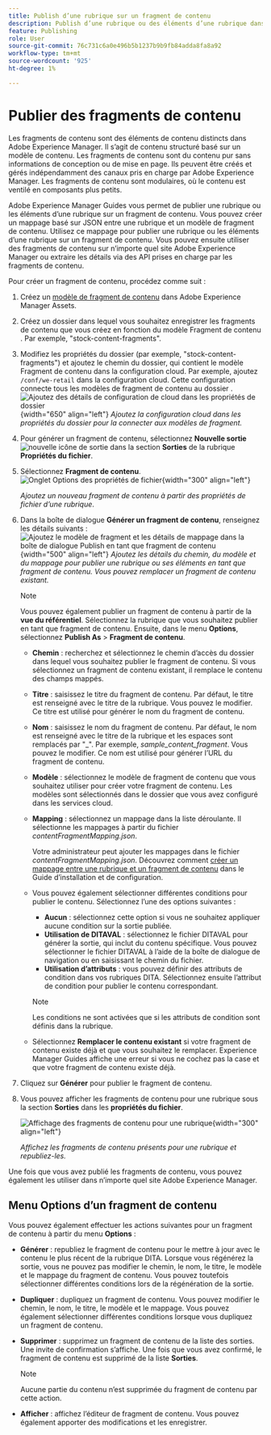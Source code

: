 ```yaml
---
title: Publish d’une rubrique sur un fragment de contenu
description: Publish d’une rubrique ou des éléments d’une rubrique dans un fragment de contenu dans AEM Guides.  Découvrez comment afficher les fragments de contenu présents pour une rubrique et les republier.
feature: Publishing
role: User
source-git-commit: 76c731c6a0e496b5b1237b9b9fb84adda8fa8a92
workflow-type: tm+mt
source-wordcount: '925'
ht-degree: 1%

---
```


# Publier des fragments de contenu

Les fragments de contenu sont des éléments de contenu distincts dans Adobe Experience Manager. Il s’agit de contenu structuré basé sur un modèle de contenu. Les fragments de contenu sont du contenu pur sans informations de conception ou de mise en page. Ils peuvent être créés et gérés indépendamment des canaux pris en charge par Adobe Experience Manager. Les fragments de contenu sont modulaires, où le contenu est ventilé en composants plus petits.

Adobe Experience Manager Guides vous permet de publier une rubrique ou les éléments d’une rubrique sur un fragment de contenu. Vous pouvez créer un mappage basé sur JSON entre une rubrique et un modèle de fragment de contenu. Utilisez ce mappage pour publier une rubrique ou les éléments d’une rubrique sur un fragment de contenu. Vous pouvez ensuite utiliser des fragments de contenu sur n’importe quel site Adobe Experience Manager ou extraire les détails via des API prises en charge par les fragments de contenu.


Pour créer un fragment de contenu, procédez comme suit :

1. Créez un [modèle de fragment de contenu](https://experienceleague.adobe.com/docs/experience-manager-65/assets/content-fragments/content-fragments-models.html?lang=fr) dans Adobe Experience Manager Assets.
1. Créez un dossier dans lequel vous souhaitez enregistrer les fragments de contenu que vous créez en fonction du modèle Fragment de contenu . Par exemple, &quot;stock-content-fragments&quot;.
1. Modifiez les propriétés du dossier (par exemple, &quot;stock-content-fragments&quot;) et ajoutez le chemin du dossier, qui contient le modèle Fragment de contenu dans la configuration cloud.
Par exemple, ajoutez `/conf/we-retail` dans la configuration cloud. Cette configuration connecte tous les modèles de fragment de contenu au dossier .\
   ![ Ajoutez des détails de configuration de cloud dans les propriétés de dossier](images/fragment-folder-cloud-configuration.png){width="650" align="left"}
   *Ajoutez la configuration cloud dans les propriétés du dossier pour la connecter aux modèles de fragment.*

1. Pour générer un fragment de contenu, sélectionnez **Nouvelle sortie** ![nouvelle icône de sortie](./images/Add_icon.svg) dans la section **Sorties** de la rubrique **Propriétés du fichier**.
1. Sélectionnez **Fragment de contenu**.\
   ![ Onglet Options des propriétés de fichier ](./images/file-properties-outputs-tab.png){width="300" align="left"}

   *Ajoutez un nouveau fragment de contenu à partir des propriétés de fichier d’une rubrique*.

1. Dans la boîte de dialogue **Générer un fragment de contenu**, renseignez les détails suivants :
   ![Ajoutez le modèle de fragment et les détails de mappage dans la boîte de dialogue Publish en tant que fragment de contenu](images/content-fragment-publish.png){width="500" align="left"}
   *Ajoutez les détails du chemin, du modèle et du mappage pour publier une rubrique ou ses éléments en tant que fragment de contenu. Vous pouvez remplacer un fragment de contenu existant.*

   >[!NOTE]
   >
   >Vous pouvez également publier un fragment de contenu à partir de la **vue du référentiel**. Sélectionnez la rubrique que vous souhaitez publier en tant que fragment de contenu. Ensuite, dans le menu **Options**, sélectionnez **Publish As** > **Fragment de contenu**.

   * **Chemin** : recherchez et sélectionnez le chemin d’accès du dossier dans lequel vous souhaitez publier le fragment de contenu. Si vous sélectionnez un fragment de contenu existant, il remplace le contenu des champs mappés.
   * **Titre** : saisissez le titre du fragment de contenu. Par défaut, le titre est renseigné avec le titre de la rubrique. Vous pouvez le modifier. Ce titre est utilisé pour générer le nom du fragment de contenu.
   * **Nom** : saisissez le nom du fragment de contenu. Par défaut, le nom est renseigné avec le titre de la rubrique et les espaces sont remplacés par &quot;_&quot;. Par exemple, *sample_content_fragment*. Vous pouvez le modifier.  Ce nom est utilisé pour générer l’URL du fragment de contenu.
   * **Modèle** : sélectionnez le modèle de fragment de contenu que vous souhaitez utiliser pour créer votre fragment de contenu. Les modèles sont sélectionnés dans le dossier que vous avez configuré dans les services cloud.
   * **Mapping** : sélectionnez un mappage dans la liste déroulante. Il sélectionne les mappages à partir du fichier *contentFragmentMapping.json*.



     Votre administrateur peut ajouter les mappages dans le fichier *contentFragmentMapping.json*. Découvrez comment [créer un mappage entre une rubrique et un fragment de contenu](/help/product-guide/cs-install-guide/conf-content-fragment-mapping-cs.md) dans le Guide d’installation et de configuration.

   * Vous pouvez également sélectionner différentes conditions pour publier le contenu.  Sélectionnez l’une des options suivantes :


      * **Aucun** : sélectionnez cette option si vous ne souhaitez appliquer aucune condition sur la sortie publiée.
      * **Utilisation de DITAVAL** : sélectionnez le fichier DITAVAL pour générer la sortie, qui inclut du contenu spécifique. Vous pouvez sélectionner le fichier DITAVAL à l’aide de la boîte de dialogue de navigation ou en saisissant le chemin du fichier.
      * **Utilisation d’attributs** : vous pouvez définir des attributs de condition dans vos rubriques DITA. Sélectionnez ensuite l’attribut de condition pour publier le contenu correspondant.
     >[!NOTE]
     > 
     >Les conditions ne sont activées que si les attributs de condition sont définis dans la rubrique.



   * Sélectionnez **Remplacer le contenu existant** si votre fragment de contenu existe déjà et que vous souhaitez le remplacer. Experience Manager Guides affiche une erreur si vous ne cochez pas la case et que votre fragment de contenu existe déjà.
1. Cliquez sur **Générer** pour publier le fragment de contenu.

1. Vous pouvez afficher les fragments de contenu pour une rubrique sous la section **Sorties** dans les **propriétés du fichier**.

   ![Affichage des fragments de contenu pour une rubrique](images/outputs-options-menu.png){width="300" align="left"}

   *Affichez les fragments de contenu présents pour une rubrique et republiez-les.*


Une fois que vous avez publié les fragments de contenu, vous pouvez également les utiliser dans n’importe quel site Adobe Experience Manager.




## Menu Options d’un fragment de contenu

Vous pouvez également effectuer les actions suivantes pour un fragment de contenu à partir du menu **Options** :

* **Générer** : republiez le fragment de contenu pour le mettre à jour avec le contenu le plus récent de la rubrique DITA. Lorsque vous régénérez la sortie, vous ne pouvez pas modifier le chemin, le nom, le titre, le modèle et le mappage du fragment de contenu. Vous pouvez toutefois sélectionner différentes conditions lors de la régénération de la sortie.

* **Dupliquer** : dupliquez un fragment de contenu. Vous pouvez modifier le chemin, le nom, le titre, le modèle et le mappage. Vous pouvez également sélectionner différentes conditions lorsque vous dupliquez un fragment de contenu.

* **Supprimer** : supprimez un fragment de contenu de la liste des sorties. Une invite de confirmation s’affiche. Une fois que vous avez confirmé, le fragment de contenu est supprimé de la liste **Sorties**.

  >[!NOTE]
  >
  > Aucune partie du contenu n’est supprimée du fragment de contenu par cette action.

* **Afficher** : affichez l’éditeur de fragment de contenu. Vous pouvez également apporter des modifications et les enregistrer.


